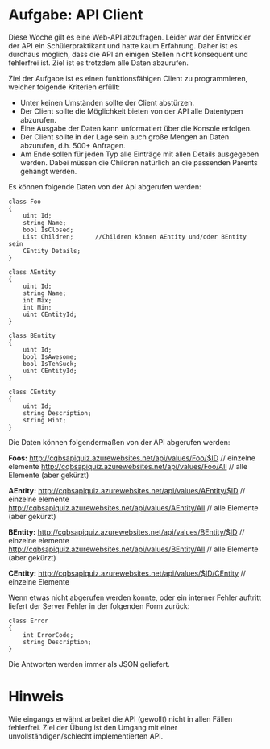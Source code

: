 Aufgabe: API Client
===================
Diese Woche gilt es eine Web-API abzufragen. Leider war der Entwickler der API ein Schülerpraktikant und hatte kaum Erfahrung. Daher ist es durchaus möglich, dass die API an einigen Stellen nicht konsequent und fehlerfrei ist. Ziel ist es trotzdem alle Daten abzurufen.

Ziel der Aufgabe ist es einen funktionsfähigen Client zu programmieren, welcher folgende Kriterien erfüllt:

 * Unter keinen Umständen sollte der Client abstürzen.
 * Der Client sollte die Möglichkeit bieten von der API alle Datentypen abzurufen.
 * Eine Ausgabe der Daten kann unformatiert über die Konsole erfolgen.
 * Der Client sollte in der Lage sein auch große Mengen an Daten abzurufen, d.h. 500+ Anfragen.
 * Am Ende sollen für jeden Typ alle Einträge mit allen Details ausgegeben werden. Dabei müssen die Children natürlich an die passenden Parents gehängt werden.

Es können folgende Daten von der Api abgerufen werden:

	class Foo
	{
		uint Id;		
		string Name;
		bool IsClosed;
		List Children;		//Children können AEntity und/oder BEntity sein
		CEntity Details;
	}

	class AEntity
	{
		uint Id;
		string Name;
		int Max;
		int Min;
		uint CEntityId;
	}

	class BEntity
	{
		uint Id;
		bool IsAwesome;
		bool IsTehSuck;
		uint CEntityId;
	}

	class CEntity
	{
		uint Id;
		string Description;
		string Hint;
	}
		
Die Daten können folgendermaßen von der API abgerufen werden:

**Foos:**
	http://cqbsapiquiz.azurewebsites.net/api/values/Foo/$ID 	// einzelne elemente
	http://cqbsapiquiz.azurewebsites.net/api/values/Foo/All 	// alle Elemente (aber gekürzt)

**AEntity:**
	http://cqbsapiquiz.azurewebsites.net/api/values/AEntity/$ID 	// einzelne elemente
	http://cqbsapiquiz.azurewebsites.net/api/values/AEntity/All 	// alle Elemente (aber gekürzt)

**BEntity:**
	http://cqbsapiquiz.azurewebsites.net/api/values/BEntity/$ID 	// einzelne elemente
	http://cqbsapiquiz.azurewebsites.net/api/values/BEntity/All 	// alle Elemente (aber gekürzt)

**CEntity:**
	http://cqbsapiquiz.azurewebsites.net/api/values/$ID/CEntity	// einzelne Elemente

Wenn etwas nicht abgerufen werden konnte, oder ein interner Fehler auftritt liefert der Server Fehler in der folgenden Form zurück:

	class Error
	{
		int ErrorCode;
		string Description;
	}

Die Antworten werden immer als JSON geliefert.

Hinweis
=======
Wie eingangs erwähnt arbeitet die API (gewollt) nicht in allen Fällen fehlerfrei. Ziel der Übung ist den Umgang mit einer unvollständigen/schlecht implementierten API.
